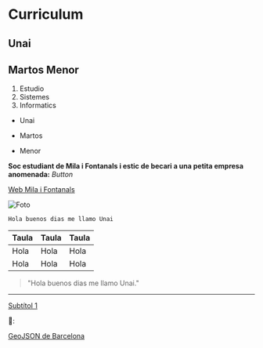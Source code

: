 # Curriculum
## Unai
## Martos Menor

1. Estudio
2. Sistemes
3. Informatics 

- Unai 
* Martos
+ Menor

**Soc estudiant de Mila i Fontanals i estic de becari a una petita empresa anomenada:**
*Button*

[Web Mila i Fontanals](https://agora.xtec.cat/iesmila/)

![Foto](https://i1.sndcdn.com/artworks-n6MBDPvwIra9wTpc-oMVP0w-t500x500.jpg)

`Hola buenos dias me llamo Unai`

|   Taula   |   Taula   |   Taula   |
|-----------|-----------|-----------|
|   Hola    |   Hola    |   Hola    |
|   Hola    |   Hola    |   Hola    |

> "Hola buenos dias me llamo Unai."

---

[Subtítol 1](#subtítol-1)

💩:

[GeoJSON de Barcelona](https://geojson.io/#map=10.42/41.3835/2.147)
